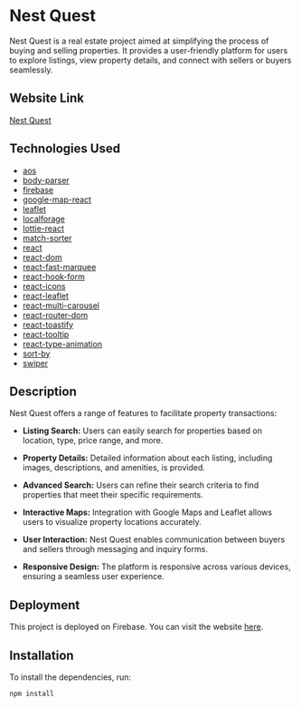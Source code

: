 # Nest Quest

Nest Quest is a real estate project aimed at simplifying the process of buying and selling properties. It provides a user-friendly platform for users to explore listings, view property details, and connect with sellers or buyers seamlessly.

## Website Link

[Nest Quest](https://nest-quest-e697f.web.app/)

## Technologies Used

- [aos](https://github.com/michalsnik/aos)
- [body-parser](https://www.npmjs.com/package/body-parser)
- [firebase](https://www.npmjs.com/package/firebase)
- [google-map-react](https://www.npmjs.com/package/google-map-react)
- [leaflet](https://www.npmjs.com/package/leaflet)
- [localforage](https://www.npmjs.com/package/localforage)
- [lottie-react](https://www.npmjs.com/package/lottie-react)
- [match-sorter](https://www.npmjs.com/package/match-sorter)
- [react](https://reactjs.org/)
- [react-dom](https://reactjs.org/docs/react-dom.html)
- [react-fast-marquee](https://www.npmjs.com/package/react-fast-marquee)
- [react-hook-form](https://www.npmjs.com/package/react-hook-form)
- [react-icons](https://react-icons.github.io/react-icons/)
- [react-leaflet](https://www.npmjs.com/package/react-leaflet)
- [react-multi-carousel](https://www.npmjs.com/package/react-multi-carousel)
- [react-router-dom](https://reactrouter.com/web/guides/quick-start)
- [react-toastify](https://www.npmjs.com/package/react-toastify)
- [react-tooltip](https://www.npmjs.com/package/react-tooltip)
- [react-type-animation](https://www.npmjs.com/package/react-type-animation)
- [sort-by](https://www.npmjs.com/package/sort-by)
- [swiper](https://swiperjs.com/)

## Description

Nest Quest offers a range of features to facilitate property transactions:

- **Listing Search:** Users can easily search for properties based on location, type, price range, and more.
  
- **Property Details:** Detailed information about each listing, including images, descriptions, and amenities, is provided.
  
- **Advanced Search:** Users can refine their search criteria to find properties that meet their specific requirements.
  
- **Interactive Maps:** Integration with Google Maps and Leaflet allows users to visualize property locations accurately.
  
- **User Interaction:** Nest Quest enables communication between buyers and sellers through messaging and inquiry forms.
  
- **Responsive Design:** The platform is responsive across various devices, ensuring a seamless user experience.

## Deployment

This project is deployed on Firebase. You can visit the website [here](https://nest-quest-e697f.web.app/).

## Installation

To install the dependencies, run:

```bash
npm install
